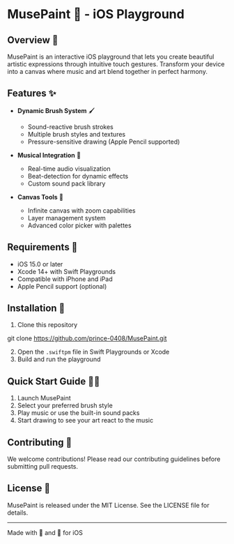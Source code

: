 # MusePaint 🎨 - iOS Playground

## Overview 🌟
MusePaint is an interactive iOS playground that lets you create beautiful artistic expressions through intuitive touch gestures. Transform your device into a canvas where music and art blend together in perfect harmony.

## Features ✨
- **Dynamic Brush System** 🖌️
  - Sound-reactive brush strokes
  - Multiple brush styles and textures
  - Pressure-sensitive drawing (Apple Pencil supported)

- **Musical Integration** 🎵
  - Real-time audio visualization
  - Beat-detection for dynamic effects
  - Custom sound pack library

- **Canvas Tools** 🎪
  - Infinite canvas with zoom capabilities
  - Layer management system
  - Advanced color picker with palettes

## Requirements 📱
- iOS 15.0 or later
- Xcode 14+ with Swift Playgrounds
- Compatible with iPhone and iPad
- Apple Pencil support (optional)

## Installation 🚀
1. Clone this repository

git clone https://github.com/prince-0408/MusePaint.git

2. Open the `.swiftpm` file in Swift Playgrounds or Xcode
3. Build and run the playground

## Quick Start Guide 🏃‍♂️
1. Launch MusePaint
2. Select your preferred brush style
3. Play music or use the built-in sound packs
4. Start drawing to see your art react to the music

## Contributing 🤝
We welcome contributions! Please read our contributing guidelines before submitting pull requests.

## License 📄
MusePaint is released under the MIT License. See the LICENSE file for details.

---
Made with 🎵 and 🎨 for iOS

